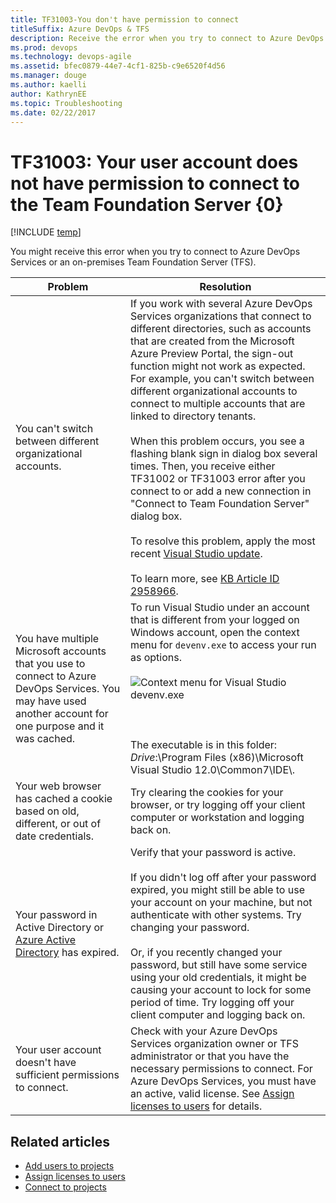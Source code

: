 ```yaml
---
title: TF31003-You don't have permission to connect 
titleSuffix: Azure DevOps & TFS
description: Receive the error when you try to connect to Azure DevOps Services or Team Foundation Server 
ms.prod: devops
ms.technology: devops-agile
ms.assetid: bfec0879-44e7-4cf1-825b-c9e6520f4d56
ms.manager: douge
ms.author: kaelli
author: KathrynEE
ms.topic: Troubleshooting
ms.date: 02/22/2017
---
```


# TF31003: Your user account does not have permission to connect to the Team Foundation Server {0}

[!INCLUDE [temp](../../_shared/version-vsts-tfs-all-versions.md)]

You might receive this error when you try to connect to Azure DevOps Services or an on-premises Team Foundation Server (TFS).  
  
|Problem|Resolution|  
|-------------|----------------|  
|You can't switch between different organizational accounts.|If you work with several Azure DevOps Services organizations that connect to different directories, such as accounts that are created from the Microsoft Azure Preview Portal, the sign-out function might not work as expected. For example, you can't switch between different organizational accounts to connect to multiple accounts that are linked to directory tenants.<br /><br /> When this problem occurs, you see a flashing blank sign in dialog box several times. Then, you receive either TF31002 or TF31003 error after you connect to or add a new connection in "Connect to Team Foundation Server" dialog box.<br /><br /> To resolve this problem, apply the most recent [Visual Studio update](http://www.visualstudio.com/downloads).<br /><br /> To learn more, see [KB Article ID 2958966](http://support.microsoft.com/kb/2958966).|  
|You have multiple Microsoft accounts that you use to connect to Azure DevOps Services. You may have used another account for one purpose and it was cached.|To run Visual Studio under an account that is different from your logged on Windows account, open the context menu for `devenv.exe` to access your run as options.<br /><br /> ![Context menu for Visual Studio devenv.exe](_img/alm_cnt_runas.png "ALM_CNT_RunAs")<br /><br /> <br /><br /> The executable is in this folder: *Drive*:\Program Files (x86)\Microsoft Visual Studio 12.0\Common7\IDE\\.|  
|Your web browser has cached a cookie based on old, different, or out of date credentials.|Try clearing the cookies for your browser, or try logging off your client computer or workstation and logging back on.|  
|Your password in Active Directory or [Azure Active Directory](http://azure.microsoft.com/services/active-directory) has expired.|Verify that your password is active.<br /><br /> If you didn't log off after your password expired, you might still be able to use your account on your machine, but not authenticate with other systems. Try changing your password.<br /><br /> Or, if you recently changed your password, but still have some service using your old credentials, it might be causing your account to lock for some period of time. Try logging off your client computer and logging back on.|  
|Your user account doesn't have sufficient permissions to connect.|Check with your Azure DevOps Services organization owner or TFS administrator or that you have the necessary permissions to connect. For Azure DevOps Services, you must have an active, valid license. See [Assign licenses to users](../../organizations/accounts/add-organization-users.md) for details.|  
  
## Related articles 
- [Add users to projects](../../organizations/security/add-users-team-project.md)   
- [Assign licenses to users](../../organizations/accounts/add-organization-users.md)
- [Connect to projects](../../organizations/projects/connect-to-projects.md)